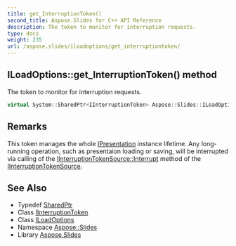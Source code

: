 ```yaml
---
title: get_InterruptionToken()
second_title: Aspose.Slides for C++ API Reference
description: The token to monitor for interruption requests.
type: docs
weight: 235
url: /aspose.slides/iloadoptions/get_interruptiontoken/
---
```

## ILoadOptions::get_InterruptionToken() method


The token to monitor for interruption requests.

```cpp
virtual System::SharedPtr<IInterruptionToken> Aspose::Slides::ILoadOptions::get_InterruptionToken()=0
```

## Remarks


This token manages the whole [IPresentation](../../ipresentation/) instance lifetime. Any long-running operation, such as presentaion loading or saving, will be interrupted via calling of the [IInterruptionTokenSource::Interrupt](../../iinterruptiontokensource/interrupt/) method of the [IInterruptionTokenSource](../../iinterruptiontokensource/). 
## See Also

* Typedef [SharedPtr](../../../system/sharedptr/)
* Class [IInterruptionToken](../../iinterruptiontoken/)
* Class [ILoadOptions](../)
* Namespace [Aspose::Slides](../../)
* Library [Aspose.Slides](../../../)